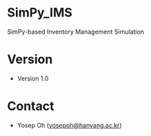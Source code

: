 # SimPy_IMS
SimPy-based Inventory Management Simulation

# Version
* Version 1.0

# Contact
* Yosep Oh (yosepoh@hanyang.ac.kr)

